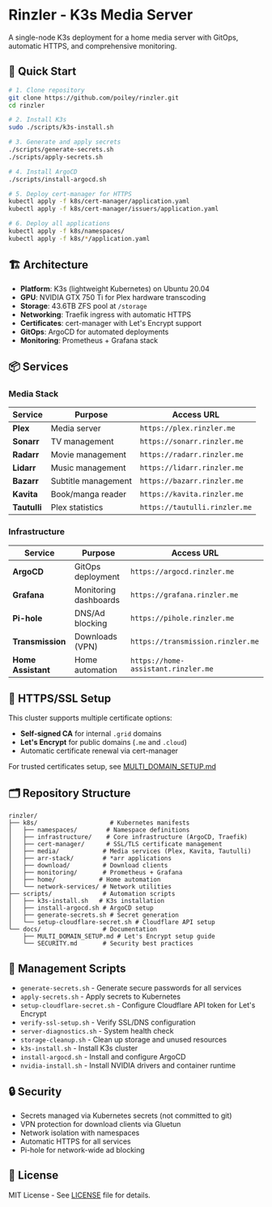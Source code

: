 # Rinzler - K3s Media Server

A single-node K3s deployment for a home media server with GitOps, automatic HTTPS, and comprehensive monitoring.

## 🚀 Quick Start

```bash
# 1. Clone repository
git clone https://github.com/poiley/rinzler.git
cd rinzler

# 2. Install K3s
sudo ./scripts/k3s-install.sh

# 3. Generate and apply secrets
./scripts/generate-secrets.sh
./scripts/apply-secrets.sh

# 4. Install ArgoCD
./scripts/install-argocd.sh

# 5. Deploy cert-manager for HTTPS
kubectl apply -f k8s/cert-manager/application.yaml
kubectl apply -f k8s/cert-manager/issuers/application.yaml

# 6. Deploy all applications
kubectl apply -f k8s/namespaces/
kubectl apply -f k8s/*/application.yaml
```

## 🏗️ Architecture

- **Platform**: K3s (lightweight Kubernetes) on Ubuntu 20.04
- **GPU**: NVIDIA GTX 750 Ti for Plex hardware transcoding  
- **Storage**: 43.6TB ZFS pool at `/storage`
- **Networking**: Traefik ingress with automatic HTTPS
- **Certificates**: cert-manager with Let's Encrypt support
- **GitOps**: ArgoCD for automated deployments
- **Monitoring**: Prometheus + Grafana stack

## 📦 Services

### Media Stack
| Service | Purpose | Access URL |
|---------|---------|------------|
| **Plex** | Media server | `https://plex.rinzler.me` |
| **Sonarr** | TV management | `https://sonarr.rinzler.me` |
| **Radarr** | Movie management | `https://radarr.rinzler.me` |
| **Lidarr** | Music management | `https://lidarr.rinzler.me` |
| **Bazarr** | Subtitle management | `https://bazarr.rinzler.me` |
| **Kavita** | Book/manga reader | `https://kavita.rinzler.me` |
| **Tautulli** | Plex statistics | `https://tautulli.rinzler.me` |

### Infrastructure
| Service | Purpose | Access URL |
|---------|---------|------------|
| **ArgoCD** | GitOps deployment | `https://argocd.rinzler.me` |
| **Grafana** | Monitoring dashboards | `https://grafana.rinzler.me` |
| **Pi-hole** | DNS/Ad blocking | `https://pihole.rinzler.me` |
| **Transmission** | Downloads (VPN) | `https://transmission.rinzler.me` |
| **Home Assistant** | Home automation | `https://home-assistant.rinzler.me` |

## 🔐 HTTPS/SSL Setup

This cluster supports multiple certificate options:
- **Self-signed CA** for internal `.grid` domains
- **Let's Encrypt** for public domains (`.me` and `.cloud`)
- Automatic certificate renewal via cert-manager

For trusted certificates setup, see [MULTI_DOMAIN_SETUP.md](MULTI_DOMAIN_SETUP.md)

## 🗂️ Repository Structure

```
rinzler/
├── k8s/                    # Kubernetes manifests
│   ├── namespaces/        # Namespace definitions
│   ├── infrastructure/    # Core infrastructure (ArgoCD, Traefik)
│   ├── cert-manager/      # SSL/TLS certificate management
│   ├── media/            # Media services (Plex, Kavita, Tautulli)
│   ├── arr-stack/        # *arr applications
│   ├── download/         # Download clients
│   ├── monitoring/       # Prometheus + Grafana
│   ├── home/            # Home automation
│   └── network-services/ # Network utilities
├── scripts/              # Automation scripts
│   ├── k3s-install.sh   # K3s installation
│   ├── install-argocd.sh # ArgoCD setup
│   ├── generate-secrets.sh # Secret generation
│   └── setup-cloudflare-secret.sh # Cloudflare API setup
└── docs/                 # Documentation
    ├── MULTI_DOMAIN_SETUP.md # Let's Encrypt setup guide
    └── SECURITY.md       # Security best practices
```

## 🔧 Management Scripts

- `generate-secrets.sh` - Generate secure passwords for all services
- `apply-secrets.sh` - Apply secrets to Kubernetes
- `setup-cloudflare-secret.sh` - Configure Cloudflare API token for Let's Encrypt
- `verify-ssl-setup.sh` - Verify SSL/DNS configuration
- `server-diagnostics.sh` - System health check
- `storage-cleanup.sh` - Clean up storage and unused resources
- `k3s-install.sh` - Install K3s cluster
- `install-argocd.sh` - Install and configure ArgoCD
- `nvidia-install.sh` - Install NVIDIA drivers and container runtime

## 🔒 Security

- Secrets managed via Kubernetes secrets (not committed to git)
- VPN protection for download clients via Gluetun
- Network isolation with namespaces
- Automatic HTTPS for all services
- Pi-hole for network-wide ad blocking

## 📄 License

MIT License - See [LICENSE](LICENSE) file for details.